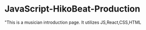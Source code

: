 # JavaScript-HikoBeat-Production
"This is a musician introduction page. It utilizes JS,React,CSS,HTML 
